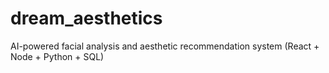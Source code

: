 # dream_aesthetics
AI-powered facial analysis and aesthetic recommendation system (React + Node + Python + SQL)
